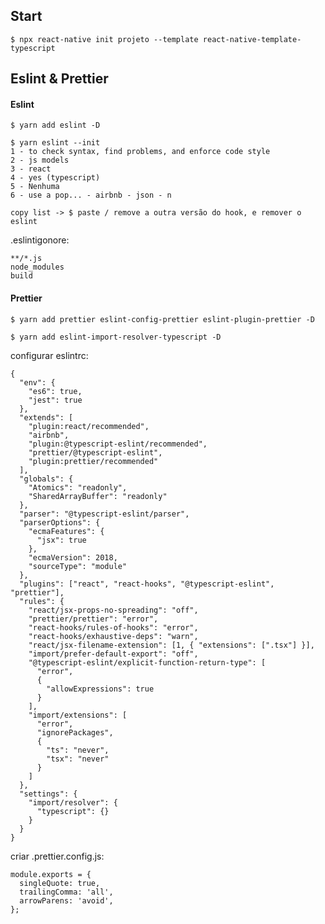 ## Start

`$ npx react-native init projeto --template react-native-template-typescript`

## Eslint & Prettier

#### Eslint

`$ yarn add eslint -D`

```
$ yarn eslint --init
1 - to check syntax, find problems, and enforce code style
2 - js models
3 - react
4 - yes (typescript)
5 - Nenhuma
6 - use a pop... - airbnb - json - n

copy list -> $ paste / remove a outra versão do hook, e remover o eslint
```

.eslintigonore:

```
**/*.js
node_modules
build
```

#### Prettier

`$ yarn add prettier eslint-config-prettier eslint-plugin-prettier -D`

`$ yarn add eslint-import-resolver-typescript -D`

configurar eslintrc:

```
{
  "env": {
    "es6": true,
    "jest": true
  },
  "extends": [
    "plugin:react/recommended",
    "airbnb",
    "plugin:@typescript-eslint/recommended",
    "prettier/@typescript-eslint",
    "plugin:prettier/recommended"
  ],
  "globals": {
    "Atomics": "readonly",
    "SharedArrayBuffer": "readonly"
  },
  "parser": "@typescript-eslint/parser",
  "parserOptions": {
    "ecmaFeatures": {
      "jsx": true
    },
    "ecmaVersion": 2018,
    "sourceType": "module"
  },
  "plugins": ["react", "react-hooks", "@typescript-eslint", "prettier"],
  "rules": {
    "react/jsx-props-no-spreading": "off",
    "prettier/prettier": "error",
    "react-hooks/rules-of-hooks": "error",
    "react-hooks/exhaustive-deps": "warn",
    "react/jsx-filename-extension": [1, { "extensions": [".tsx"] }],
    "import/prefer-default-export": "off",
    "@typescript-eslint/explicit-function-return-type": [
      "error",
      {
        "allowExpressions": true
      }
    ],
    "import/extensions": [
      "error",
      "ignorePackages",
      {
        "ts": "never",
        "tsx": "never"
      }
    ]
  },
  "settings": {
    "import/resolver": {
      "typescript": {}
    }
  }
}
```

criar .prettier.config.js:

```
module.exports = {
  singleQuote: true,
  trailingComma: 'all',
  arrowParens: 'avoid',
};
```

